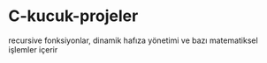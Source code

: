 # C-kucuk-projeler
recursive fonksiyonlar, dinamik hafıza yönetimi ve bazı matematiksel işlemler içerir
